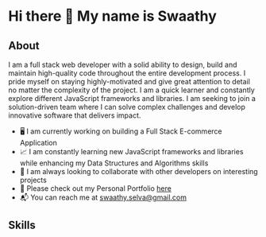 # Hi there 👋 My name is Swaathy

## About

I am a full stack web developer with a solid ability to design, build and maintain high-quality code throughout the entire development process. I pride myself on staying highly-motivated and give great attention to detail no matter the complexity of the project. I am a quick learner and constantly explore different JavaScript frameworks and libraries. I am seeking to join a solution-driven team where I can solve complex challenges and develop innovative software that delivers impact. 

- 🖥️ I am currently working on building a Full Stack E-commerce Application
- 📈 I am constantly learning new JavaScript frameworks and libraries while enhancing my Data Structures and Algorithms skills
- 🤝 I am always looking to collaborate with other developers on interesting projects
- 💼 Please check out my Personal Portfolio <a href="">here</a>
- 📬 You can reach me at <a href="mailto:swaathy.selva@gmail.com">swaathy.selva@gmail.com</a>

## Skills

